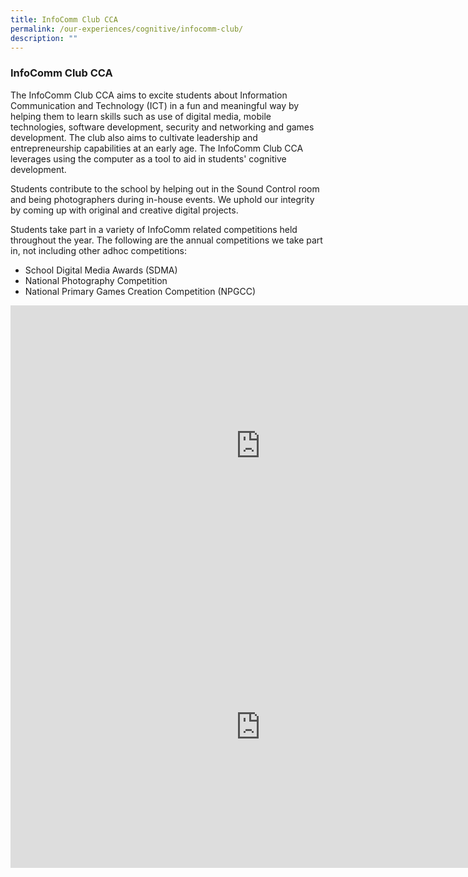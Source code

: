```yaml
---
title: InfoComm Club CCA
permalink: /our-experiences/cognitive/infocomm-club/
description: ""
---
```



### **InfoComm Club CCA**
The InfoComm Club CCA aims to excite students about Information Communication and Technology (ICT) in a fun and meaningful way by helping them to learn skills such as use of digital media, mobile technologies, software development, security and networking and games development. The club also aims to cultivate leadership and entrepreneurship capabilities at an early age. The InfoComm Club CCA leverages using the computer as a tool to aid in students' cognitive development.

Students contribute to the school by helping out in the Sound Control room and being photographers during in-house events. We uphold our integrity by coming up with original and creative digital projects.

Students take part in a variety of InfoComm related competitions held throughout the year. The following are the annual competitions we take part in, not including other adhoc competitions:

*   School Digital Media Awards (SDMA)
*   National Photography Competition
*   National Primary Games Creation Competition (NPGCC)

<iframe allowfullscreen="" allow="accelerometer; autoplay; clipboard-write; encrypted-media; gyroscope; picture-in-picture" frameborder="0" title="Infocomm Club CCA promo video" src="https://www.youtube.com/embed/TaVoNGiM9aI" height="450" width="800"></iframe>

<iframe allowfullscreen="true" height="450" width="800" frameborder="0" src="https://docs.google.com/presentation/d/e/2PACX-1vStWp-pK_LN-UimKGTk-XiviPBUsg2xfAXZRO7JYRPt6gI9FRBno9xpd7-9Wef5x8IR6iUjjm7xlgPS/embed?start=false&amp;loop=false&amp;delayms=3000"></iframe>